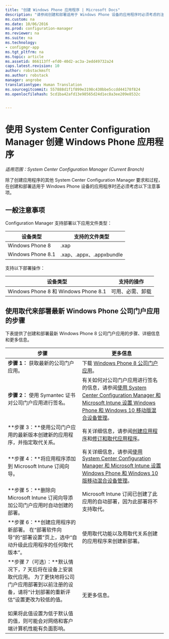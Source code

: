 ```yaml
---
title: "创建 Windows Phone 应用程序 | Microsoft Docs"
description: "请参阅创建和部署适用于 Windows Phone 设备的应用程序时必须考虑的注意事项。"
ms.custom: na
ms.date: 10/06/2016
ms.prod: configuration-manager
ms.reviewer: na
ms.suite: na
ms.technology:
- configmgr-app
ms.tgt_pltfrm: na
ms.topic: article
ms.assetid: 866113ff-efd0-40d2-ac3a-2edd49732a24
caps.latest.revision: 10
author: robstackmsft
ms.author: robstack
manager: angrobe
translationtype: Human Translation
ms.sourcegitcommit: 557888d1f1f899e3198c430bbe5ccdd44178f824
ms.openlocfilehash: 5cd1ba42afd13e98565d24d1ec8a3ee209e8532c


---
```

# <a name="create-windows-phone-applications-with-system-center-configuration-manager"></a>使用 System Center Configuration Manager 创建 Windows Phone 应用程序

*适用范围：System Center Configuration Manager (Current Branch)*

除了创建应用程序的其他 System Center Configuration Manager 要求和过程，在创建和部署适用于 Windows Phone 设备的应用程序时还必须考虑以下注意事项。  

## <a name="general-considerations"></a>一般注意事项  
 Configuration Manager 支持部署以下应用文件类型：  

|设备类型|支持的文件类型|  
|-----------------|---------------------|  
|Windows Phone 8|.xap|  
|Windows Phone 8.1|.xap、.appx、.appxbundle|  

 支持以下部署操作：  

|设备类型|支持的操作|  
|-----------------|-----------------------|  
|Windows Phone 8 和 Windows Phone 8.1|可用、必需、卸载|  

## <a name="steps-to-deploy-the-latest-windows-phone-company-portal-app-with-supersedence"></a>使用取代来部署最新 Windows Phone 公司门户应用的步骤  
 下表提供了创建和部署最新 Windows Phone 8 公司门户应用的步骤、详细信息和更多信息。  

|步骤|更多信息|  
|----------|----------------------|  
|**步骤 1：** 获取最新的公司门户应用。|下载 [Windows Phone 8 公司门户应用](http://go.microsoft.com/fwlink/?LinkId=268440)。|  
|**步骤 2：** 使用 Symantec 证书对公司门户应用进行签名。|有关如何对公司门户应用进行签名的信息，请参阅[使用 System Center Configuration Manager 和 Microsoft Intune 设置 Windows Phone 和 Windows 10 移动版混合设备管理](../../mdm/deploy-use/enroll-hybrid-windows.md)。|  
|**步骤 3：**使用公司门户应用的最新版本创建新的应用程序，并指定取代关系。|有关详细信息，请参阅[创建应用程序](../../apps/deploy-use/create-applications.md)和[修订和取代应用程序](../../apps/deploy-use/revise-and-supersede-applications.md)。|  
|**步骤 4：**将应用程序添加到 Microsoft Intune 订阅向导。|有关详细信息，请参阅[使用 System Center Configuration Manager 和 Microsoft Intune 设置 Windows Phone 和 Windows 10 版移动混合设备管理](../../mdm/deploy-use/enroll-hybrid-windows.md)。|  
|**步骤 5：**删除向 Microsoft Intune 订阅向导添加公司门户应用时自动创建的部署。|Microsoft Intune 订阅已创建了此应用的自动部署，因为此部署将不支持取代。|  
|**步骤 6：**创建应用程序的新部署。 在“部署软件向导”的“部署设置”页上，选中“自动升级此应用程序的任何取代版本”。|使用取代功能以及用取代关系创建的应用程序来创建新部署。|  
|**步骤 7（可选）：**默认情况下，7 天后将在设备上安装取代应用。 为了更快地将公司门户应用部署到以前注册的设备，请将“计划部署的重新评估”设置更改为较低的值。<br /><br /> 如果将此值设置为低于默认值的值，则可能会对网络和客户端计算机性能有负面影响。|无更多信息。|  



<!--HONumber=Dec16_HO1-->


